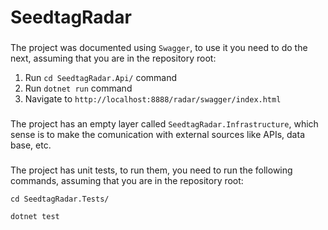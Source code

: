 # SeedtagRadar

### 
The project was documented using `Swagger`, to use it you need to do the next, assuming that you are in the repository root:
1. Run `cd SeedtagRadar.Api/` command
2. Run `dotnet run` command
3. Navigate to `http://localhost:8888/radar/swagger/index.html`

### 
The project has an empty layer called `SeedtagRadar.Infrastructure`, which sense is to make the comunication with external sources like APIs, data base, etc.

### 
The project has unit tests, to run them, you need to run the following commands, assuming that you are in the repository root:

```
cd SeedtagRadar.Tests/

dotnet test
```